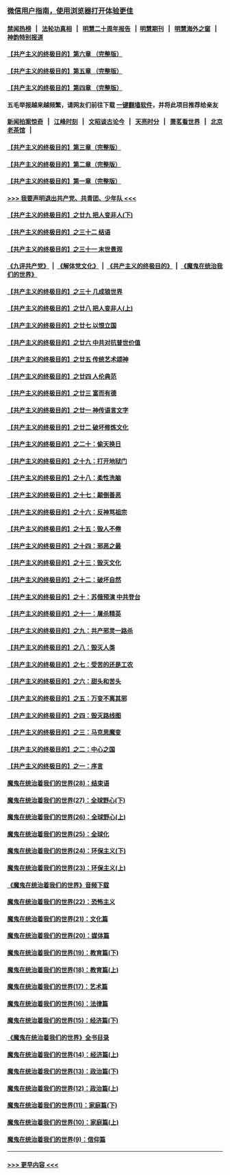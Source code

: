 ### [微信用户指南，使用浏览器打开体验更佳](https://github.com/gfw-breaker/banned-news1/blob/master/indexes/wechat-guide.md?t=0)
#### [禁闻热榜](热点新闻.md?t=0)  &nbsp;&nbsp;|&nbsp;&nbsp; [法轮功真相](https://github.com/gfw-breaker/truth/blob/master/README.md?t=0) &nbsp;&nbsp;|&nbsp;&nbsp; [明慧二十周年报告](https://github.com/gfw-breaker/mh-reports/blob/master/README.md?t=0) &nbsp;&nbsp;|&nbsp;&nbsp;[明慧期刊](https://github.com/gfw-breaker/mh-qikan) &nbsp;&nbsp;|&nbsp;&nbsp; [明慧海外之窗](https://github.com/gfw-breaker/mh-news/blob/master/README.md?t=0) &nbsp;&nbsp;|&nbsp;&nbsp; [神韵特别报道](https://github.com/gfw-breaker/mh-news/blob/master/shenyun.md?t=0)
#### [【共产主义的终极目的】第六章 （完整版）](../pages/nsc422/n11428913.md?t=02080644) 
#### [【共产主义的终极目的】第五章 （完整版）](../pages/nsc422/n11428912.md?t=02080644) 
#### [【共产主义的终极目的】第四章 （完整版）](../pages/nsc422/n11428907.md?t=02080644) 
#### 五毛举报越来越频繁，请网友们前往下载 [一键翻墙软件](https://github.com/gfw-breaker/ssr-accounts)，并将此项目推荐给亲友
#### [新闻拍案惊奇](https://github.com/gfw-breaker/banned-news1/blob/master/pages/link4.md) &nbsp;&nbsp;|&nbsp;&nbsp; [江峰时刻](https://github.com/gfw-breaker/banned-news1/blob/master/pages/link4.md) &nbsp;&nbsp;|&nbsp;&nbsp; [文昭谈古论今](https://github.com/gfw-breaker/banned-news1/blob/master/pages/link4.md) &nbsp;&nbsp;|&nbsp;&nbsp; [天亮时分](https://github.com/gfw-breaker/banned-news1/blob/master/pages/link4.md) &nbsp;&nbsp;|&nbsp;&nbsp; [萧茗看世界](https://github.com/gfw-breaker/banned-news1/blob/master/pages/link4.md) &nbsp;&nbsp;|&nbsp;&nbsp; [北京老茶馆](https://github.com/gfw-breaker/banned-news1/blob/master/pages/link4.md) &nbsp;&nbsp;|&nbsp;&nbsp; 
#### [【共产主义的终极目的】第三章（完整版）](../pages/nsc422/n11428848.md?t=02080644) 
#### [【共产主义的终极目的】第二章（完整版）](../pages/nsc422/n11428831.md?t=02080644) 
#### [【共产主义的终极目的】第一章（完整版）](../pages/nsc422/n11417651.md?t=02080644) 
#### [>>> 我要声明退出共产党、共青团、少年队 <<<](https://github.com/begood0513/goodnews/blob/master/quit/letter.md) 
#### [【共产主义的终极目的】之廿九 把人变非人(下)](../pages/nsc422/n11344140.md?t=02080644) 
#### [【共产主义的终极目的】之三十二 结语](../pages/nsc422/n11360535.md?t=02080644) 
#### [【共产主义的终极目的】之三十一 末世景观](../pages/nsc422/n11351129.md?t=02080644) 
#### [《九评共产党》](https://github.com/begood0513/9ping.md/blob/master/README.md) &nbsp;|&nbsp; [《解体党文化》](../../../../jtdwh.md/blob/master/README.md)  &nbsp;|&nbsp; [《共产主义的终极目的》](../../../../gczydzjmd.md/blob/master/README.md) &nbsp;|&nbsp; [《魔鬼在统治我们的世界》](../../../../mgztzwmdsj.md/blob/master/README.md) 
#### [【共产主义的终极目的】之三十 几成狼世界](../pages/nsc422/n11348280.md?t=02080644) 
#### [【共产主义的终极目的】之廿八 把人变非人(上)](../pages/nsc422/n11340492.md?t=02080644) 
#### [【共产主义的终极目的】之廿七 以恨立国](../pages/nsc422/n11336944.md?t=02080644) 
#### [【共产主义的终极目的】之廿六 中共对抗普世价值](../pages/nsc422/n11324785.md?t=02080644) 
#### [【共产主义的终极目的】之廿五 传统艺术颂神](../pages/nsc422/n11296396.md?t=02080644) 
#### [【共产主义的终极目的】之廿四 人伦典范](../pages/nsc422/n11296397.md?t=02080644) 
#### [【共产主义的终极目的】之廿三 富而有德](../pages/nsc422/n11283598.md?t=02080644) 
#### [【共产主义的终极目的】之廿一 神传语言文字](../pages/nsc422/n11263265.md?t=02080644) 
#### [【共产主义的终极目的】之廿二 破坏修炼文化](../pages/nsc422/n11245728.md?t=02080644) 
#### [【共产主义的终极目的】之二十：偷天换日](../pages/nsc422/n11238846.md?t=02080644) 
#### [【共产主义的终极目的】之十九：打开地狱门](../pages/nsc422/n11206376.md?t=02080644) 
#### [【共产主义的终极目的】之十八：柔性洗脑](../pages/nsc422/n11199994.md?t=02080644) 
#### [【共产主义的终极目的】之十七：颠倒善恶](../pages/nsc422/n11179782.md?t=02080644) 
#### [【共产主义的终极目的】之十六：反神骂祖宗](../pages/nsc422/n11166798.md?t=02080644) 
#### [【共产主义的终极目的】之十五：毁人不倦](../pages/nsc422/n11166792.md?t=02080644) 
#### [【共产主义的终极目的】之十四：邪恶之最](../pages/nsc422/n11150249.md?t=02080644) 
#### [【共产主义的终极目的】之十三：毁灭文化](../pages/nsc422/n11135227.md?t=02080644) 
#### [【共产主义的终极目的】之十二：破坏自然](../pages/nsc422/n11135214.md?t=02080644) 
#### [【共产主义的终极目的】之十：苏俄预演 中共登台](../pages/nsc422/n11118424.md?t=02080644) 
#### [【共产主义的终极目的】之十一：屠杀精英](../pages/nsc422/n11118442.md?t=02080644) 
#### [【共产主义的终极目的】之九：共产邪灵一路杀](../pages/nsc422/n11114139.md?t=02080644) 
#### [【共产主义的终极目的】之八：毁灭人类](../pages/nsc422/n11108503.md?t=02080644) 
#### [【共产主义的终极目的】之七：受苦的还是工农](../pages/nsc422/n11101809.md?t=02080644) 
#### [【共产主义的终极目的】之六：甜头和苦头](../pages/nsc422/n11096971.md?t=02080644) 
#### [【共产主义的终极目的】之五：万变不离其邪](../pages/nsc422/n11091285.md?t=02080644) 
#### [【共产主义的终极目的】之四：毁灭路线图](../pages/nsc422/n11086284.md?t=02080644) 
#### [【共产主义的终极目的】之三：马克思魔变](../pages/nsc422/n11061941.md?t=02080644) 
#### [【共产主义的终极目的】之二：中心之国](../pages/nsc422/n11047728.md?t=02080644) 
#### [【共产主义的终极目的】之一：序言](../pages/nsc422/n11086077.md?t=02080644) 
#### [魔鬼在统治着我们的世界(28)：结束语](../pages/nsc422/n10936246.md?t=02080644) 
#### [魔鬼在统治着我们的世界(27)：全球野心(下)](../pages/nsc422/n10928319.md?t=02080644) 
#### [魔鬼在统治着我们的世界(26)：全球野心(上)](../pages/nsc422/n10900318.md?t=02080644) 
#### [魔鬼在统治着我们的世界(25)：全球化](../pages/nsc422/n10788205.md?t=02080644) 
#### [魔鬼在统治着我们的世界(24)：环保主义(下)](../pages/nsc422/n10695307.md?t=02080644) 
#### [魔鬼在统治着我们的世界(23)：环保主义(上)](../pages/nsc422/n10688613.md?t=02080644) 
#### [《魔鬼在统治着我们的世界》音频下载](../pages/nsc422/n10635553.md?t=02080644) 
#### [魔鬼在统治着我们的世界(22)：恐怖主义](../pages/nsc422/n10614727.md?t=02080644) 
#### [魔鬼在统治着我们的世界(21)：文化篇](../pages/nsc422/n10597706.md?t=02080644) 
#### [魔鬼在统治着我们的世界(20)：媒体篇](../pages/nsc422/n10586579.md?t=02080644) 
#### [魔鬼在统治着我们的世界(19)：教育篇(下)](../pages/nsc422/n10564808.md?t=02080644) 
#### [魔鬼在统治着我们的世界(18)：教育篇(上)](../pages/nsc422/n10526970.md?t=02080644) 
#### [魔鬼在统治着我们的世界(17)：艺术篇](../pages/nsc422/n10499093.md?t=02080644) 
#### [魔鬼在统治着我们的世界(16)：法律篇](../pages/nsc422/n10485969.md?t=02080644) 
#### [魔鬼在统治着我们的世界(15)：经济篇(下)](../pages/nsc422/n10469975.md?t=02080644) 
#### [《魔鬼在统治着我们的世界》全书目录](../pages/nsc422/n10464261.md?t=02080644) 
#### [魔鬼在统治着我们的世界(14)：经济篇(上)](../pages/nsc422/n10457370.md?t=02080644) 
#### [魔鬼在统治着我们的世界(13)：政治篇(下)](../pages/nsc422/n10448270.md?t=02080644) 
#### [魔鬼在统治着我们的世界(12)：政治篇(上)](../pages/nsc422/n10444576.md?t=02080644) 
#### [魔鬼在统治着我们的世界(11)：家庭篇(下)](../pages/nsc422/n10440961.md?t=02080644) 
#### [魔鬼在统治着我们的世界(10)：家庭篇(上)](../pages/nsc422/n10435448.md?t=02080644) 
#### [魔鬼在统治着我们的世界(9)：信仰篇](../pages/nsc422/n10432159.md?t=02080644) 

----
#### [ >>> 更早内容 <<< ](../indexes/nsc422-earlier.md)
